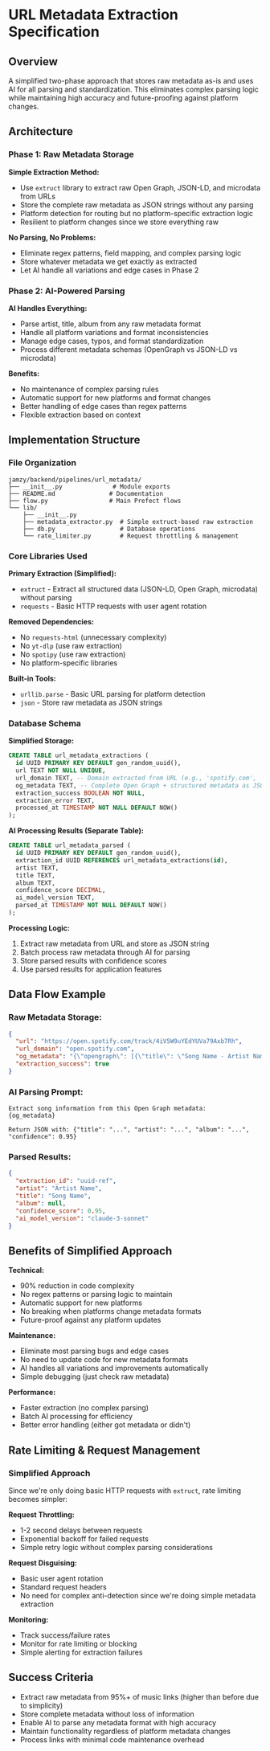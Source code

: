 # URL Metadata Extraction Specification

## Overview
A simplified two-phase approach that stores raw metadata as-is and uses AI for all parsing and standardization. This eliminates complex parsing logic while maintaining high accuracy and future-proofing against platform changes.

## Architecture

### Phase 1: Raw Metadata Storage
**Simple Extraction Method:**
- Use `extruct` library to extract raw Open Graph, JSON-LD, and microdata from URLs
- Store the complete raw metadata as JSON strings without any parsing
- Platform detection for routing but no platform-specific extraction logic
- Resilient to platform changes since we store everything raw

**No Parsing, No Problems:**
- Eliminate regex patterns, field mapping, and complex parsing logic
- Store whatever metadata we get exactly as extracted
- Let AI handle all variations and edge cases in Phase 2

### Phase 2: AI-Powered Parsing
**AI Handles Everything:**
- Parse artist, title, album from any raw metadata format
- Handle all platform variations and format inconsistencies  
- Manage edge cases, typos, and format standardization
- Process different metadata schemas (OpenGraph vs JSON-LD vs microdata)

**Benefits:**
- No maintenance of complex parsing rules
- Automatic support for new platforms and format changes
- Better handling of edge cases than regex patterns
- Flexible extraction based on context

## Implementation Structure

### File Organization
```
jamzy/backend/pipelines/url_metadata/
├── __init__.py              # Module exports
├── README.md               # Documentation  
├── flow.py                 # Main Prefect flows
└── lib/
    ├── __init__.py
    ├── metadata_extractor.py  # Simple extruct-based raw extraction
    ├── db.py                  # Database operations
    └── rate_limiter.py        # Request throttling & management
```

### Core Libraries Used
**Primary Extraction (Simplified):**
- `extruct` - Extract all structured data (JSON-LD, Open Graph, microdata) without parsing
- `requests` - Basic HTTP requests with user agent rotation

**Removed Dependencies:**
- No `requests-html` (unnecessary complexity)
- No `yt-dlp` (use raw extraction)
- No `spotipy` (use raw extraction)
- No platform-specific libraries

**Built-in Tools:**
- `urllib.parse` - Basic URL parsing for platform detection
- `json` - Store raw metadata as JSON strings

### Database Schema

**Simplified Storage:**
```sql
CREATE TABLE url_metadata_extractions (
  id UUID PRIMARY KEY DEFAULT gen_random_uuid(),
  url TEXT NOT NULL UNIQUE,
  url_domain TEXT, -- Domain extracted from URL (e.g., 'spotify.com', 'youtube.com')
  og_metadata TEXT, -- Complete Open Graph + structured metadata as JSON string
  extraction_success BOOLEAN NOT NULL,
  extraction_error TEXT,
  processed_at TIMESTAMP NOT NULL DEFAULT NOW()
);
```

**AI Processing Results (Separate Table):**
```sql
CREATE TABLE url_metadata_parsed (
  id UUID PRIMARY KEY DEFAULT gen_random_uuid(),
  extraction_id UUID REFERENCES url_metadata_extractions(id),
  artist TEXT,
  title TEXT,
  album TEXT,
  confidence_score DECIMAL,
  ai_model_version TEXT,
  parsed_at TIMESTAMP NOT NULL DEFAULT NOW()
);
```

**Processing Logic:**
1. Extract raw metadata from URL and store as JSON string
2. Batch process raw metadata through AI for parsing
3. Store parsed results with confidence scores
4. Use parsed results for application features

## Data Flow Example

### Raw Metadata Storage:
```json
{
  "url": "https://open.spotify.com/track/4iV5W9uYEdYUVa79Axb7Rh",
  "url_domain": "open.spotify.com",
  "og_metadata": "{\"opengraph\": [{\"title\": \"Song Name - Artist Name\", \"description\": \"Listen to Song Name by Artist Name on Spotify\", \"type\": \"music.song\"}]}",
  "extraction_success": true
}
```

### AI Parsing Prompt:
```
Extract song information from this Open Graph metadata:
{og_metadata}

Return JSON with: {"title": "...", "artist": "...", "album": "...", "confidence": 0.95}
```

### Parsed Results:
```json
{
  "extraction_id": "uuid-ref",
  "artist": "Artist Name", 
  "title": "Song Name",
  "album": null,
  "confidence_score": 0.95,
  "ai_model_version": "claude-3-sonnet"
}
```

## Benefits of Simplified Approach

**Technical:**
- 90% reduction in code complexity
- No regex patterns or parsing logic to maintain
- Automatic support for new platforms
- No breaking when platforms change metadata formats
- Future-proof against any platform updates

**Maintenance:**
- Eliminate most parsing bugs and edge cases
- No need to update code for new metadata formats
- AI handles all variations and improvements automatically
- Simple debugging (just check raw metadata)

**Performance:**
- Faster extraction (no complex parsing)
- Batch AI processing for efficiency
- Better error handling (either got metadata or didn't)

## Rate Limiting & Request Management

### Simplified Approach
Since we're only doing basic HTTP requests with `extruct`, rate limiting becomes simpler:

**Request Throttling:**
- 1-2 second delays between requests
- Exponential backoff for failed requests
- Simple retry logic without complex parsing considerations

**Request Disguising:**
- Basic user agent rotation
- Standard request headers
- No need for complex anti-detection since we're doing simple metadata extraction

**Monitoring:**
- Track success/failure rates
- Monitor for rate limiting or blocking
- Simple alerting for extraction failures

## Success Criteria
- Extract raw metadata from 95%+ of music links (higher than before due to simplicity)
- Store complete metadata without loss of information
- Enable AI to parse any metadata format with high accuracy
- Maintain functionality regardless of platform metadata changes
- Process links with minimal code maintenance overhead

